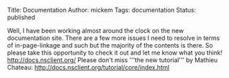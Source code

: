 Title: Documentation
Author: mickem
Tags: documentation
Status: published

Well, I have been working almost around the clock on the new
documentation site. There are a few more issues I need to resolve in
terms of in-page-linkage and such but the majority of the contents is
there. So please take this opportunity to check it out and let me know
what you think! http://docs.nsclient.org/ Please don't miss '''the new
tutorial''' by Mathieu Chateau:
http://docs.nsclient.org/tutorial/core/index.html
